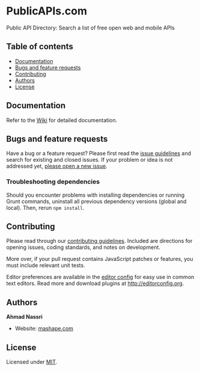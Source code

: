 # PublicAPIs.com

Public API Directory: Search a list of free open web and mobile APIs

## Table of contents
- [Documentation](#documentation)
- [Bugs and feature requests](#bugs-and-feature-requests)
- [Contributing](#contributing)
- [Authors](#authors)
- [License](#license)

## Documentation

Refer to the [Wiki](https://github.com/Mashape/publicapis.com/wiki) for detailed documentation.

## Bugs and feature requests

Have a bug or a feature request? Please first read the [issue guidelines](CONTRIBUTING.md#using-the-issue-tracker) and search for existing and closed issues. If your problem or idea is not addressed yet, [please open a new issue](https://github.com/Mashape/publicapis.com/issues).

### Troubleshooting dependencies

Should you encounter problems with installing dependencies or running Grunt commands, uninstall all previous dependency versions (global and local). Then, rerun `npm install`.

## Contributing

Please read through our [contributing guidelines](CONTRIBUTING.md). Included are directions for opening issues, coding standards, and notes on development.

More over, if your pull request contains JavaScript patches or features, you must include relevant unit tests.

Editor preferences are available in the [editor config](.editorconfig) for easy use in common text editors. Read more and download plugins at <http://editorconfig.org>.

## Authors

**Ahmad Nassri**

- Website: [mashape.com](mashape.com)

## License

Licensed under [MIT](LICENSE).

